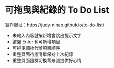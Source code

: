 # 可拖曳與紀錄的 To Do List

實作網址：https://judy-nihao.github.io/to-do-list/

- 未輸入內容就按新增會跳出提示文字
- 鍵盤 Enter 也可新增項目
- 可拖曳調換代辦項目順序
- 重整頁面待辦清單保持上次紀錄
- 重整頁面隨機切換背景圖提供好心情